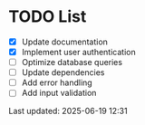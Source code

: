 # TODO List

- [x] Update documentation
- [x] Implement user authentication
- [ ] Optimize database queries
- [ ] Update dependencies
- [ ] Add error handling
- [ ] Add input validation

Last updated: 2025-06-19 12:31
